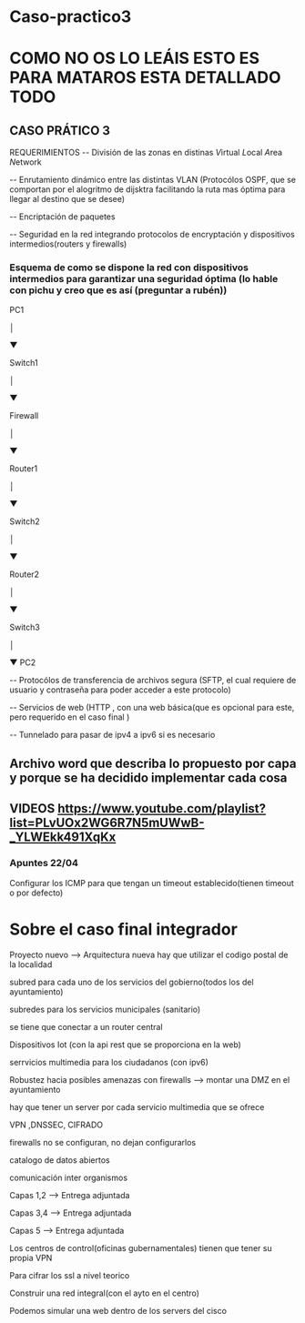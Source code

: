 # Caso-practico3

# COMO NO OS LO LEÁIS ESTO ES PARA MATAROS ESTA DETALLADO TODO

## CASO PRÁTICO 3
REQUERIMIENTOS
-- División de las zonas en distinas *V*irtual *L*ocal *A*rea *N*etwork

-- Enrutamiento dinámico entre las distintas VLAN (Protocólos OSPF, que se comportan por el alogritmo de dijsktra facilitando la ruta mas óptima para llegar al destino que se desee)

-- Encriptación de paquetes

-- Seguridad en la red integrando protocolos de encryptación y dispositivos intermedios(routers y firewalls) 
### Esquema de como se dispone la red con dispositivos intermedios para garantizar una seguridad óptima (lo hable con pichu y creo que es así (preguntar a rubén))
PC1

 │
 
 ▼

Switch1

 │
 
 ▼

Firewall

 │
 
 ▼

Router1

 │
 
 ▼

Switch2

 │
 
 ▼

Router2

 │
 
 ▼

Switch3

 │
 
 ▼
PC2

-- Protocólos de transferencia de archivos segura (SFTP, el cual requiere de usuario y contraseña para poder acceder a este protocolo)

-- Servicios de web (HTTP , con una web básica(que es opcional para este, pero requerido en el caso final )

-- Tunnelado para pasar de ipv4 a ipv6 si es necesario

## Archivo word que describa lo propuesto por capa y porque se ha decidido implementar cada cosa

## VIDEOS https://www.youtube.com/playlist?list=PLvUOx2WG6R7N5mUWwB-_YLWEkk491XqKx
### Apuntes 22/04
Configurar los ICMP para que tengan un timeout establecido(tienen timeout o por defecto)

# Sobre el caso final integrador

Proyecto nuevo --> Arquitectura nueva
hay que utilizar el codigo postal de la localidad 

subred para cada uno de los servicios del gobierno(todos los del ayuntamiento) 

subredes para los servicios municipales (sanitario)

se tiene que conectar a un router central

Dispositivos Iot (con la api rest que se proporciona en la web)

serrvicios multimedia para los ciudadanos (con ipv6)

Robustez hacia posibles amenazas con firewalls --> montar una DMZ en el ayuntamiento 

hay que tener un server por cada servicio multimedia que se ofrece 

VPN ,DNSSEC, CIFRADO

firewalls no se configuran, no dejan configurarlos

catalogo de datos abiertos 

comunicación inter organismos 



Capas 1,2 --> Entrega adjuntada

Capas 3,4 --> Entrega adjuntada 

Capas 5 --> Entrega adjuntada


Los centros de control(oficinas gubernamentales) tienen que tener su propia VPN 

Para cifrar los ssl a nivel teorico 

Construir una red integral(con el ayto en el centro)


Podemos simular una web dentro de los servers del cisco



